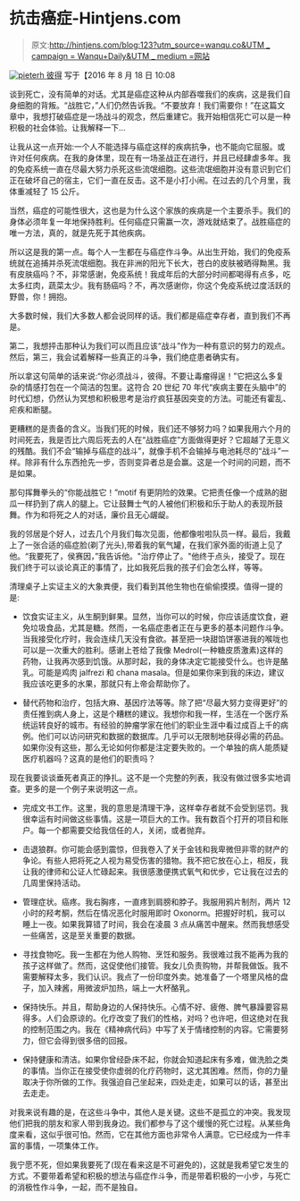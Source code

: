 # 抗击癌症-Hintjens.com

> 原文:[http://hintjens.com/blog:123?utm_source=wanqu.co&UTM _ campaign = Wanqu+Daily&UTM _ medium =网站](http://hintjens.com/blog:123?utm_source=wanqu.co&utm_campaign=Wanqu+Daily&utm_medium=website)

[![pieterh](../Images/fcff3b22c57f877ccb5da37564765ba0.png) ](http://www.wikidot.com/user:info/pieterh) [彼得](http://www.wikidot.com/user:info/pieterh) 写于【2016 年 8 月 18 日 10:08

谈到死亡，没有简单的对话。尤其是癌症这种从内部吞噬我们的疾病，这是我们自身细胞的背叛。“战胜它，”人们仍然告诉我。“不要放弃！我们需要你！”在这篇文章中，我想打破癌症是一场战斗的观念，然后重建它。我开始相信死亡可以是一种积极的社会体验。让我解释一下…

让我从这一点开始:一个人不能选择与癌症这样的疾病抗争，也不能向它屈服。或许对任何疾病。在我的身体里，现在有一场圣战正在进行，并且已经肆虐多年。我的免疫系统一直在尽最大努力杀死这些流氓细胞。这些流氓细胞并没有意识到它们正在破坏自己的宿主，它们一直在反击。这不是小打小闹。在过去的几个月里，我体重减轻了 15 公斤。

当然，癌症的可能性很大，这也是为什么这个家族的疾病是一个主要杀手。我们的身体必须年复一年地保持胜利。任何癌症只需赢一次，游戏就结束了。战胜癌症的唯一方法，真的，就是先死于其他疾病。

所以这是我的第一点。每个人一生都在与癌症作斗争。从出生开始，我们的免疫系统就在追捕并杀死流氓细胞。我在非洲的阳光下长大，苍白的皮肤被晒得黝黑。我有皮肤癌吗？不，非常感谢，免疫系统！我成年后的大部分时间都喝得有点多，吃太多红肉，蔬菜太少。我有肠癌吗？不，再次感谢你，你这个免疫系统过度活跃的野兽，你！拥抱。

大多数时候，我们大多数人都会说同样的话。我们都是癌症幸存者，直到我们不再是。

第二，我想抨击那种认为我们可以而且应该“战斗”作为一种有意识的努力的观点。然后，第三，我会试着解释一些真正的斗争，我们绝症患者确实有。

所以拿这句简单的话来说:“你必须战斗，彼得。不要让毒瘤得逞！”它把这么多复杂的情感打包在一个简洁的包里。这符合 20 世纪 70 年代“疾病主要在头脑中”的时代幻想，仍然认为冥想和积极思考是治疗疯狂基因突变的方法。可能还有霍乱、疟疾和断腿。

更糟糕的是责备的含义。当我们死的时候，我们还不够努力吗？如果我用六个月的时间死去，我是否比六周后死去的人在“战胜癌症”方面做得更好？它超越了无意义的残酷。我们不会“输掉与癌症的战斗”，就像手机不会输掉与电池耗尽的“战斗”一样。除非有什么东西抢先一步，否则变异者总是会赢。这是一个时间的问题，而不是如果。

那句挥舞拳头的“你能战胜它！”motif 有更阴险的效果。它把责任像一个成熟的甜瓜一样扔到了病人的腿上。它让鼓舞士气的人被他们积极和乐于助人的表现所鼓舞。作为和将死之人的对话，廉价且无心龌龊。

我的邻居是个好人，过去几个月我们每次见面，他都像啦啦队员一样。最后，我戴上了一张合适的癌症脸(剃了光头),带着我的氧气罐，在我们家外面的街道上见了他。“我要死了，侯赛因，”我告诉他。"治疗停止了。"他终于点头，接受了。现在我们终于可以谈论真正的事情了，比如我死后我的孩子们会怎么样，等等。

清理桌子上实证主义的大象粪便，我们看到其他生物也在偷偷摸摸。值得一提的是:

*   饮食实证主义，从生酮到鲜果。显然，当你可以的时候，你应该适度饮食，避免垃圾食品，尤其是糖。然而，一名癌症患者正在与更多的基本问题作斗争。当我接受化疗时，我会连续几天没有食欲。甚至把一块甜馅饼塞进我的喉咙也可以是一次重大的胜利。感谢上苍给了我像 Medrol(一种糖皮质激素)这样的药物，让我再次感到饥饿。从那时起，我的身体决定它能接受什么。也许是酪乳。可能是鸡肉 jalfrezi 和 chana masala。但是如果你来到我的床边，建议我应该吃更多的水果，那就只有上帝会帮助你了。

*   替代药物和治疗，包括大麻、基因疗法等等。除了把“尽最大努力变得更好”的责任推到病人身上，这是个糟糕的建议。我想你和我一样，生活在一个医疗系统运转良好的城市。有经验的肿瘤学家在他们的职业生涯中看过成百上千的病例。他们可以访问研究和数据的数据库。几乎可以无限制地获得必需的药品。如果你没有这些，那么无论如何你都是注定要失败的。一个单独的病人能质疑医疗机器吗？这真的是他们的职责吗？

现在我要谈谈垂死者真正的挣扎。这不是一个完整的列表，我没有做过很多实地调查。更多的是一个例子来说明这一点。

*   完成文书工作。这里，我的意思是清理干净，这样幸存者就不会受到惩罚。我很幸运有时间做这些事情。这是一项巨大的工作。我有数百个打开的项目和账户。每一个都需要交给我信任的人，关闭，或者抛弃。

*   击退狼群。你可能会感到震惊，但我卷入了关于金钱和我卑微但非零的财产的争论。有些人把将死之人视为易受伤害的猎物。我不把它放在心上，相反，我让我的律师和公证人忙碌起来。我很感激便携式氧气和优步，它让我在过去的几周里保持活动。

*   管理症状。癌疼。我右胸疼，一直疼到肩膀和脖子。我服用鸦片制剂，两片 12 小时的羟考酮，然后在情况恶化时服用即时 Oxonorm。把握好时机，我可以睡上一夜。如果我算错了时间，我会在凌晨 3 点从痛苦中醒来。然而我想感受一些痛苦，这是至关重要的数据。

*   寻找食物吃。我一生都在为他人购物、烹饪和服务。我很难过我不能再为我的孩子这样做了。然而，这促使他们接管。我女儿负责购物，并帮我做饭。我不需要解释太多，我们认识。我点了一份印度外卖。她准备了一个塔里风格的盘子，加入辣酱，用微波炉加热，端上一大杯酪乳。

*   保持快乐。并且，帮助身边的人保持快乐。心情不好、疲倦、脾气暴躁要容易得多。人们会原谅的。化疗改变了我们的性格，对吗？也许吧，但这绝对在我的控制范围之内。我在《精神病代码》中写了关于情绪控制的内容。它需要努力，但它会得到很多倍的回报。

*   保持健康和清洁。如果你曾经卧床不起，你就会知道起床有多难，做洗脸之类的事情。当你正在接受使你虚弱的化疗药物时，这尤其困难。然而，你的力量取决于你所做的工作。我强迫自己坐起来，四处走走，如果可以的话，甚至出去走走。

对我来说有趣的是，在这些斗争中，其他人是关键。这些不是孤立的冲突。我发现他们把我的朋友和家人带到我身边。我们都参与了这个缓慢的死亡过程。从某些角度来看，这似乎很可怕。然而，它在其他方面也非常令人满意。它已经成为一件丰富的事情，一项集体工作。

我宁愿不死，但如果我要死了(现在看来这是不可避免的)，这就是我希望它发生的方式。不要带着希望和积极的想法与癌症作斗争，而是带着积极的一小步，与死亡的消极性作斗争，一起，而不是独自。